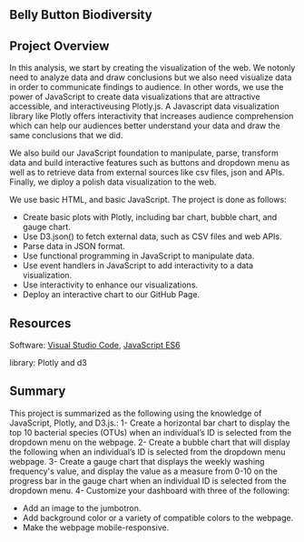 ## Belly Button Biodiversity

## Project Overview
In this analysis, we start by creating the visualization of the web. We notonly need to analyze data and draw conclusions but we also need visualize data in order to
communicate findings to audience.
In other words, we use the power of JavaScript to create data visualizations that are attractive accessible, and interactiveusing Plotly.js.
A Javascript data visualization library like Plotly offers interactivity that increases audience comprehension which can help our audiences better 
understand your data and draw the same conclusions that we did. 

We also build our JavaScript foundation to manipulate, parse, transform data and build interactive features such as buttons and dropdown menu as well as 
to retrieve data from external sources like csv files, json and APIs. Finally, we diploy a polish data visualization to the web.

We use basic HTML, and basic JavaScript. 
The project is done as follows: 
   - Create basic plots with Plotly, including bar chart, bubble chart, and gauge chart.
   - Use D3.json() to fetch external data, such as CSV files and web APIs.
   - Parse data in JSON format.
   - Use functional programming in JavaScript to manipulate data.
   - Use event handlers in JavaScript to add interactivity to a data visualization.
   - Use interactivity to enhance our visualizations.
   - Deploy an interactive chart to our GitHub Page.


## Resources
Software: [Visual Studio Code](https://code.visualstudio.com/), [JavaScript ES6](https://www.w3schools.com/Js/js_es6.asp)

library: Plotly and d3


## Summary
This project is summarized as the following using the knowledge of JavaScript, Plotly, and D3.js.:
1- Create a horizontal bar chart to display the top 10 bacterial species (OTUs) when an individual’s ID is selected from the dropdown menu on the webpage. 
2- Create a bubble chart that will display the following when an individual’s ID is selected from the dropdown menu webpage.
3- Create a gauge chart that displays the weekly washing frequency's value, and display the value as a measure from 0-10 on the progress bar in the gauge chart when an individual ID is selected from the dropdown menu.
4- Customize your dashboard with three of the following:
 - Add an image to the jumbotron.
 - Add background color or a variety of compatible colors to the webpage.
 - Make the webpage mobile-responsive.

